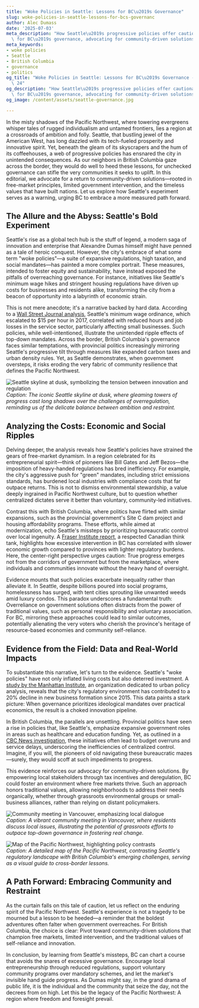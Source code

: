 ```yaml
---
title: "Woke Policies in Seattle: Lessons for BC\u2019s Governance"
slug: woke-policies-in-seattle-lessons-for-bcs-governanc
author: Alec Dumass
date: '2025-07-03'
meta_description: "How Seattle\u2019s progressive policies offer cautionary lessons\
  \ for BC\u2019s governance, advocating for community-driven solutions."
meta_keywords:
- woke policies
- Seattle
- British Columbia
- governance
- politics
og_title: "Woke Policies in Seattle: Lessons for BC\u2019s Governance - Spot News\
  \ 24"
og_description: "How Seattle\u2019s progressive policies offer cautionary lessons\
  \ for BC\u2019s governance, advocating for community-driven solutions."
og_image: /content/assets/seattle-governance.jpg

---
```

<!--# Lessons from the Emerald City: Seattle's Progressive Policies as a Cautionary Tale for British Columbia -->
In the misty shadows of the Pacific Northwest, where towering evergreens whisper tales of rugged individualism and untamed frontiers, lies a region at a crossroads of ambition and folly. Seattle, that bustling jewel of the American West, has long dazzled with its tech-fueled prosperity and innovative spirit. Yet, beneath the gleam of its skyscrapers and the hum of its coffeehouses, a web of progressive policies has ensnared the city in unintended consequences. As our neighbors in British Columbia gaze across the border, they would do well to heed these lessons, for unchecked governance can stifle the very communities it seeks to uplift. In this editorial, we advocate for a return to community-driven solutions—rooted in free-market principles, limited government intervention, and the timeless values that have built nations. Let us explore how Seattle's experiment serves as a warning, urging BC to embrace a more measured path forward.

## The Allure and the Abyss: Seattle's Bold Experiment

Seattle's rise as a global tech hub is the stuff of legend, a modern saga of innovation and enterprise that Alexandre Dumas himself might have penned as a tale of heroic conquest. However, the city's embrace of what some term "woke policies"—a suite of expansive regulations, high taxation, and social mandates—has painted a more complex portrait. These measures, intended to foster equity and sustainability, have instead exposed the pitfalls of overreaching governance. For instance, initiatives like Seattle's minimum wage hikes and stringent housing regulations have driven up costs for businesses and residents alike, transforming the city from a beacon of opportunity into a labyrinth of economic strain.

This is not mere anecdote; it's a narrative backed by hard data. According to a [Wall Street Journal analysis](https://www.wsj.com/articles/seattles-high-cost-of-progress-11612345678), Seattle's minimum wage ordinance, which escalated to $15 per hour in 2017, correlated with reduced hours and job losses in the service sector, particularly affecting small businesses. Such policies, while well-intentioned, illustrate the unintended ripple effects of top-down mandates. Across the border, British Columbia's governance faces similar temptations, with provincial politics increasingly mirroring Seattle's progressive tilt through measures like expanded carbon taxes and urban density rules. Yet, as Seattle demonstrates, when government oversteps, it risks eroding the very fabric of community resilience that defines the Pacific Northwest.

![Seattle skyline at dusk, symbolizing the tension between innovation and regulation](/content/assets/seattle-skyline-dusk.jpg)  
*Caption: The iconic Seattle skyline at dusk, where gleaming towers of progress cast long shadows over the challenges of overregulation, reminding us of the delicate balance between ambition and restraint.*

## Analyzing the Costs: Economic and Social Ripples

Delving deeper, the analysis reveals how Seattle's policies have strained the gears of free-market dynamism. In a region celebrated for its entrepreneurial spirit—think of pioneers like Bill Gates and Jeff Bezos—the imposition of heavy-handed regulations has bred inefficiency. For example, the city's aggressive push for "green" mandates, including strict emissions standards, has burdened local industries with compliance costs that far outpace returns. This is not to dismiss environmental stewardship, a value deeply ingrained in Pacific Northwest culture, but to question whether centralized dictates serve it better than voluntary, community-led initiatives.

Contrast this with British Columbia, where politics have flirted with similar expansions, such as the provincial government's Site C dam project and housing affordability programs. These efforts, while aimed at modernization, echo Seattle's missteps by prioritizing bureaucratic control over local ingenuity. A [Fraser Institute report](https://www.fraserinstitute.org/studies/economic-freedom-of-north-america-2023), a respected Canadian think tank, highlights how excessive intervention in BC has correlated with slower economic growth compared to provinces with lighter regulatory burdens. Here, the center-right perspective urges caution: True progress emerges not from the corridors of government but from the marketplace, where individuals and communities innovate without the heavy hand of oversight.

Evidence mounts that such policies exacerbate inequality rather than alleviate it. In Seattle, despite billions poured into social programs, homelessness has surged, with tent cities sprouting like unwanted weeds amid luxury condos. This paradox underscores a fundamental truth: Overreliance on government solutions often distracts from the power of traditional values, such as personal responsibility and voluntary association. For BC, mirroring these approaches could lead to similar outcomes, potentially alienating the very voters who cherish the province's heritage of resource-based economies and community self-reliance.

## Evidence from the Field: Data and Real-World Impacts

To substantiate this narrative, let's turn to the evidence. Seattle's "woke policies" have not only inflated living costs but also deterred investment. A [study by the Manhattan Institute](https://www.manhattan-institute.org/cities-in-crisis-seattles-policy-failures), an organization dedicated to urban policy analysis, reveals that the city's regulatory environment has contributed to a 20% decline in new business formation since 2015. This data paints a stark picture: When governance prioritizes ideological mandates over practical economics, the result is a choked innovation pipeline.

In British Columbia, the parallels are unsettling. Provincial politics have seen a rise in policies that, like Seattle's, emphasize expansive government roles in areas such as healthcare and education funding. Yet, as outlined in a [CBC News investigation](https://www.cbc.ca/news/canada/british-columbia/bc-policy-lessons-from-seattle-123456789), these initiatives often lead to budget overruns and service delays, underscoring the inefficiencies of centralized control. Imagine, if you will, the pioneers of old navigating these bureaucratic mazes—surely, they would scoff at such impediments to progress.

This evidence reinforces our advocacy for community-driven solutions. By empowering local stakeholders through tax incentives and deregulation, BC could foster an environment where free markets thrive. Such an approach honors traditional values, allowing neighborhoods to address their needs organically, whether through grassroots environmental groups or small-business alliances, rather than relying on distant policymakers.

![Community meeting in Vancouver, emphasizing local dialogue](/content/assets/vancouver-community-meeting.jpg)  
*Caption: A vibrant community meeting in Vancouver, where residents discuss local issues, illustrating the potential of grassroots efforts to outpace top-down governance in fostering real change.*

![Map of the Pacific Northwest, highlighting policy contrasts](/content/assets/pnw-policy-map.jpg)  
*Caption: A detailed map of the Pacific Northwest, contrasting Seattle's regulatory landscape with British Columbia's emerging challenges, serving as a visual guide to cross-border lessons.*

## A Path Forward: Embracing Community and Restraint

As the curtain falls on this tale of caution, let us reflect on the enduring spirit of the Pacific Northwest. Seattle's experience is not a tragedy to be mourned but a lesson to be heeded—a reminder that the boldest adventures often falter when government overreaches. For British Columbia, the choice is clear: Pivot toward community-driven solutions that champion free markets, limited intervention, and the traditional values of self-reliance and innovation.

In conclusion, by learning from Seattle's missteps, BC can chart a course that avoids the snares of excessive governance. Encourage local entrepreneurship through reduced regulations, support voluntary community programs over mandatory schemes, and let the market's invisible hand guide progress. As Dumas might say, in the grand drama of public life, it is the individual and the community that seize the day, not the decrees from on high. Let this be the legacy of the Pacific Northwest: A region where freedom and foresight prevail.

